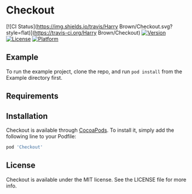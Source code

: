 # Checkout

[![CI Status](https://img.shields.io/travis/Harry Brown/Checkout.svg?style=flat)](https://travis-ci.org/Harry Brown/Checkout)
[![Version](https://img.shields.io/cocoapods/v/Checkout.svg?style=flat)](https://cocoapods.org/pods/Checkout)
[![License](https://img.shields.io/cocoapods/l/Checkout.svg?style=flat)](https://cocoapods.org/pods/Checkout)
[![Platform](https://img.shields.io/cocoapods/p/Checkout.svg?style=flat)](https://cocoapods.org/pods/Checkout)

## Example

To run the example project, clone the repo, and run `pod install` from the Example directory first.

## Requirements

## Installation

Checkout is available through [CocoaPods](https://cocoapods.org). To install
it, simply add the following line to your Podfile:

```ruby
pod 'Checkout'
```

## License

Checkout is available under the MIT license. See the LICENSE file for more info.
